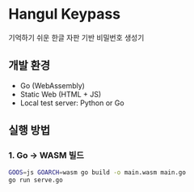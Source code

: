 # Hangul Keypass

기억하기 쉬운 한글 자판 기반 비밀번호 생성기

## 개발 환경

- Go (WebAssembly)
- Static Web (HTML + JS)
- Local test server: Python or Go

## 실행 방법

### 1. Go → WASM 빌드

```bash
GOOS=js GOARCH=wasm go build -o main.wasm main.go
go run serve.go
```
